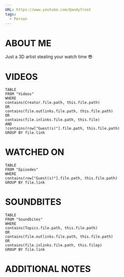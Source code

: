```yaml
---
URL: https://www.youtube.com/@andyfront
tags:
  - Person
---
```

# ABOUT ME
Just a 3D artist stealing your watch time 😎
# VIDEOS
``` dataview
TABLE
FROM "Videos"
WHERE 
contains(Creator.file.path, this.file.path) 
OR 
contains(file.outlinks.file.path, this.file.path)
OR
contains(file.inlinks.file.path, this.file)
AND
!contains(row["Guest(s)"].file.path, this.file.path) 
GROUP BY file.link
```

# WATCHED ON
``` dataview
TABLE
FROM "Episodes"
WHERE
contains(row["Guest(s)"].file.path, this.file.path) 
GROUP BY file.link
```

# SOUNDBITES
``` dataview
TABLE
FROM "Soundbites"
WHERE 
contains(Topics.file.path, this.file.path) 
OR 
contains(file.outlinks.file.path, this.file.path)
OR
contains(file.inlinks.file.path, this.filep)
GROUP BY file.link
```

# ADDITIONAL NOTES
